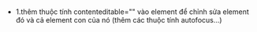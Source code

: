 #
- 1.thêm thuộc tính contenteditable="" vào element để chỉnh sửa element đó và cả element con của nó (thêm các thuộc tính autofocus...)